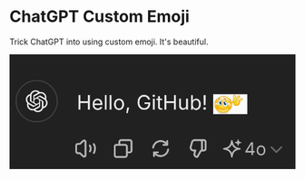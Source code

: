 # ChatGPT Custom Emoji

Trick ChatGPT into using custom emoji. It's beautiful.

![ChatGPT: "Hello, GitHub! [custom emoji, featuring a smiley waving its hand with a wide smile]"](demo.png)
